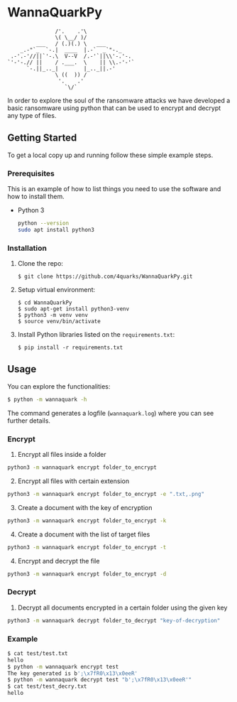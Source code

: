 # WannaQuarkPy

```
               /'.    .'\
               \( \__/ )/
         ___   / (.)(.) \   ___
    _.-"`_  `-.|  ____  |.-`  _`"-._
 .-'.-'//||`'-.\  V--V  /.-'`||\\'-.'-.
`'-'-.// ||    / .___.  \    || \\.-'-'`
      `-.||_.._|        |_.._||.-'
               \ ((  )) /
                '.    .'
                  `\/`
```

In order to explore the soul of the ransomware attacks we have developed a basic ransomware using python that can be used to encrypt and decrypt any type of files.
<!-- GETTING STARTED -->
## Getting Started

To get a local copy up and running follow these simple example steps.

### Prerequisites

This is an example of how to list things you need to use the software and how to install them.
* Python 3
  ```sh
  python --version
  sudo apt install python3
  ```
  
### Installation

1. Clone the repo:
   ```
   $ git clone https://github.com/4quarks/WannaQuarkPy.git
   ```
2. Setup virtual environment:
    ```
    $ cd WannaQuarkPy
    $ sudo apt-get install python3-venv
    $ python3 -m venv venv
    $ source venv/bin/activate
    ```
3. Install Python libraries listed on the `requirements.txt`:
   ```
   $ pip install -r requirements.txt
   ```
   
<!-- USAGE EXAMPLES -->
## Usage
You can explore the functionalities:
```bash
$ python -m wannaquark -h
```
The command generates a logfile (`wannaquark.log`) where you can see further details.

### Encrypt

1) Encrypt all files inside a folder
```bash
python3 -m wannaquark encrypt folder_to_encrypt
```

2) Encrypt all files with certain extension
```bash
python3 -m wannaquark encrypt folder_to_encrypt -e ".txt,.png"
```

3) Create a document with the key of encryption
```bash
python3 -m wannaquark encrypt folder_to_encrypt -k
```

4) Create a document with the list of target files
```bash
python3 -m wannaquark encrypt folder_to_encrypt -t
```
4) Encrypt and decrypt the file
```bash
python3 -m wannaquark encrypt folder_to_encrypt -d
```

### Decrypt
1) Decrypt all documents encrypted in a certain folder using the given key
```bash
python3 -m wannaquark decrypt folder_to_decrypt "key-of-decryption"
```

### Example
```bash
$ cat test/test.txt 
hello
$ python -m wannaquark encrypt test
The key generated is b';\x7fR0\x13\x0eeR'
$ python -m wannaquark decrypt test "b';\x7fR0\x13\x0eeR'"
$ cat test/test_decry.txt 
hello
```